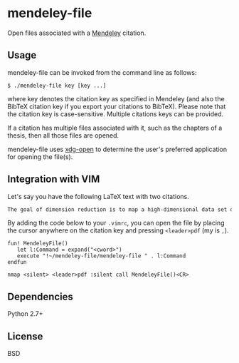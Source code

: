 mendeley-file
=============

Open files associated with a [Mendeley](http://www.mendeley.com) citation. 


Usage
-----
mendeley-file can be invoked from the command line as follows:

	$ ./mendeley-file key [key ...]

where key denotes the citation key as specified in Mendeley (and also the BibTeX citation key if you export your citations to BibTeX). Please note that the citation key is case-sensitive. Multiple citations keys can be provided. 

If a citation has multiple files associated with it, such as the chapters of a thesis, then all those files are opened.

mendeley-file uses [xdg-open](http://portland.freedesktop.org/xdg-utils-1.0/xdg-open.html) to determine the user's preferred application for opening the file(s).


Integration with VIM
--------------------

Let's say you have the following LaTeX text with two citations.

```latex
The goal of dimension reduction is to map a high-dimensional data set onto a low-dimensional space \citep{roweis2000nonlinear,tenenbaum2000global}. 
```	

By adding the code below to your `.vimrc`, you can open the file by placing the cursor anywhere on the citation key and pressing `<leader>pdf` (my <leader> is `,`).

```vim
fun! MendeleyFile()
   let l:Command = expand("<cword>")
   execute "!~/mendeley-file/mendeley-file " . l:Command
endfun

nmap <silent> <leader>pdf :silent call MendeleyFile()<CR>
```


Dependencies
------------
Python 2.7+


License
-------
BSD
